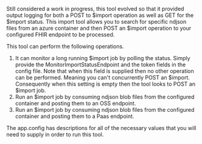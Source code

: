 Still considered a work in progress, this tool evolved so that it provided output logging for both a POST to $import operation as well as GET for the $import status.
This import tool allows you to search for specific ndjson files from an azure container and then POST an $import operation to your configured FHIR endpoint to be processed.

This tool can perform the following operations.
1. It can monitor a long running $import job by polling the status. Simply provide the MonitorImportStatusEndpoint and the token fields in the config file. 
   Note that when this field is supplied then no other operation can be performed. Meaning you can't concurrently POST an $import. 
   Consequently when this setting is empty then the tool looks to POST an $import job.
2. Run an $import job by consuming ndjson blob files from the configured container and posting them to an OSS endpoint.
3. Run an $import job by consuming ndjson blob files from the configured container and posting them to a Paas endpoint.

The app.config has descriptions for all of the necessary values that you will need to supply in order to run this tool.
